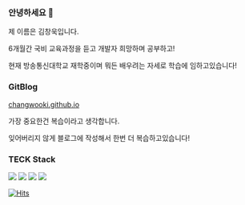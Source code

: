 ### 안녕하세요 👋

제 이름은 김창욱입니다.

6개월간 국비 교육과정을 듣고 개발자 희망하며 공부하고!

현재 방송통신대학교 재학중이며 뭐든 배우려는 자세로 학습에 임하고있습니다!

### GitBlog
[changwooki.github.io](https://changwooki.github.io/) 

가장 중요한건 복습이라고 생각합니다.

잊어버리지 않게 블로그에 작성해서 한번 더 복습하고있습니다!

### TECK Stack

<img src="https://img.shields.io/badge/java-007396?style=for-the-badge&logo=java&logoColor=white"> <img src="https://img.shields.io/badge/oracle-F80000?style=for-the-badge&logo=oracle&logoColor=white"> <img src="https://img.shields.io/badge/springboot-6DB33F?style=for-the-badge&logo=springboot&logoColor=white"> <img src="https://img.shields.io/badge/react-61DAFB?style=for-the-badge&logo=react&logoColor=black">

[![Hits](https://hits.seeyoufarm.com/api/count/incr/badge.svg?url=https%3A%2F%2Fgithub.com%2FCHANGWOOKI&count_bg=%2379C83D&title_bg=%23555555&icon=github.svg&icon_color=%23E7E7E7&title=gitHub&edge_flat=false)](https://hits.seeyoufarm.com)
